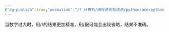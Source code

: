 ```yaml
---
{"dg-publish":true,"permalink":"/3 计算机/编程语言和语法/python/acm/python acm技巧/","title":"python acm技巧"}
---
```



当数字过大时，用//的结果更加精准，用/很可能会出现省略，结果不准确。